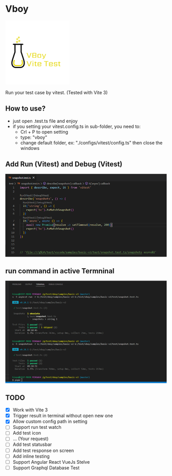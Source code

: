 # Vboy

![preview](https://raw.githubusercontent.com/small-cosmos/vboy/master/resources/logo.png)

Run your test case by vitest. (Tested with Vite 3)

## How to use? 
- just open .test.ts file and enjoy
- if you setting your vitest.config.ts in sub-folder, you need to:
  - Crl + P to open setting
  - type: "vboy" 
  - change default folder, ex: "./configs/vitest/config.ts" then close the windows



## Add Run (Vitest) and Debug (Vitest)

![preview1](https://raw.githubusercontent.com/small-cosmos/vboy/master/resources/Screenshot_1.png)




## run command in active Termninal

![preview2](https://raw.githubusercontent.com/small-cosmos/vboy/master/resources/Screenshot_2.png)

## TODO

- [x] Work with Vite 3
- [x] Trigger result in terminal without open new one
- [x] Allow custom config path in setting
- [ ] Support run test watch
- [ ] Add test icon
- [ ] ... (Your request)
- [ ] Add test statusbar
- [ ] Add test response on screen
- [ ] Add inline testing
- [ ] Support Angular React VueJs Stelve 
- [ ] Support Graphql Database Test